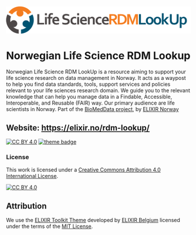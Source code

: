 <!--Added Life Sciences RDM logo--->
<p align="center">
<img src="assets/img/main_logo.svg" width="600" float="center"/>
</p>

# Norwegian Life Science RDM Lookup
Norwegian Life Science RDM LookUp is a resource aiming to support your life science research on data management in Norway. It acts as a waypost to help you find data standards, tools, support services and policies relevant to your life sciences research domain. We guide you to the relevant knowledge that can help you manage data in a Findable, Accessible, Interoperable, and Reusable (FAIR) way. Our primary audience are life scientists in Norway. Part of the [BioMedData project](https://elixir.no/organization/biomeddata), by [ELIXIR Norway](https://elixir.no)

## Website: https://elixir.no/rdm-lookup/

[![CC BY 4.0][cc-by-shield]][cc-by] 
[![theme badge](https://img.shields.io/badge/ELIXIR%20toolkit%20theme-jekyll-blue?color=0d6efd)](https://github.com/ELIXIR-Belgium/elixir-toolkit-theme)

### License

This work is licensed under a
[Creative Commons Attribution 4.0 International License][cc-by].

[![CC BY 4.0][cc-by-image]][cc-by]

[cc-by]: http://creativecommons.org/licenses/by/4.0/
[cc-by-image]: https://i.creativecommons.org/l/by/4.0/88x31.png
[cc-by-shield]: https://img.shields.io/badge/License-CC%20BY%204.0-lightgrey.svg

## Attribution

We use the [ELIXIR Toolkit Theme](https://github.com/ELIXIR-Belgium/elixir-toolkit-theme) developed by [ELIXIR Belgium](https://github.com/ELIXIR-Belgium) licensed under the terms of the [MIT License](http://opensource.org/licenses/MIT).

